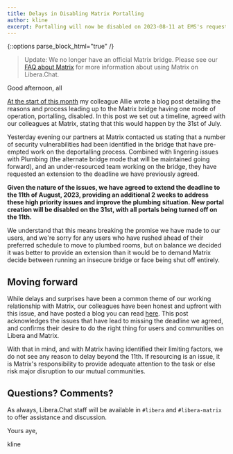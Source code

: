 ```yaml
---
title: Delays in Disabling Matrix Portalling
author: kline
excerpt: Portalling will now be disabled on 2023-08-11 at EMS's request.
---
```


{::options parse_block_html="true" /}
>Update: We no longer have an official Matrix bridge. Please see our
>[FAQ about Matrix][matrixfaq] for more information about using Matrix on
>Libera.Chat.

Good afternoon, all

[At the start of this month][prev] my colleague Allie wrote a blog post
detailing the reasons and process leading up to the Matrix bridge having one
mode of operation, portalling, disabled. In this post we set out a timeline,
agreed with our colleagues at Matrix, stating that this would happen by the 31st
of July.

Yesterday evening our partners at Matrix contacted us stating that a number of
security vulnerabilities had been identified in the bridge that have pre-empted
work on the deportalling process. Combined with lingering issues with Plumbing
(the alternate bridge mode that will be maintained going forward), and an
under-resourced team working on the bridge, they have requested an extension to
the deadline we have previously agreed.

**Given the nature of the issues, we have agreed to extend the deadline to the
11th of August, 2023, providing an additional 2 weeks to address these high
priority issues and improve the plumbing situation. New portal creation will be
disabled on the 31st, with all portals being turned off on the 11th.**

We understand that this means breaking the promise we have made to our users,
and we're sorry for any users who have rushed ahead of their preferred schedule
to move to plumbed rooms, but on balance we decided it was better to provide an
extension than it would be to demand Matrix decide between running an insecure
bridge or face being shut off entirely.

## Moving forward

While delays and surprises have been a common theme of our working relationship
with Matrix, our colleagues have been honest and upfront with this issue, and
have posted a blog you can read [here][matrixblog]. This post acknowledges the
issues that have lead to missing the deadline we agreed, and confirms their
desire to do the right thing for users and communities on Libera and Matrix.

With that in mind, and with Matrix having identified their limiting factors, we
do not see any reason to delay beyond the 11th. If resourcing is an issue, it is
Matrix's responsibility to provide adequate attention to the task or else risk
major disruption to our mutual communities.

## Questions? Comments?

As always, Libera.Chat staff will be available in `#libera` and `#libera-matrix`
to offer assistance and discussion.

Yours aye,

kline

[prev]: https://libera.chat/news/matrix-deportalling
[matrixblog]: https://matrix.org/blog/2023/07/postponing-libera-chat-deportalling/
[matrixfaq]: https://libera.chat/guides/matrix
